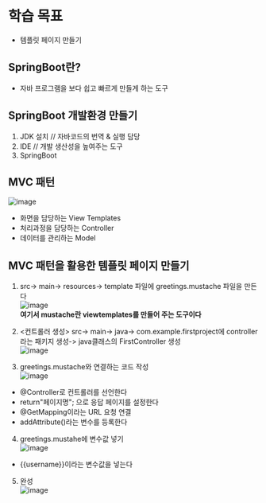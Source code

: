 # 학습 목표
- 템플릿 페이지 만들기

## SpringBoot란?
- 자바 프로그램을 보다 쉽고 빠르게 만들게 하는 도구

## SpringBoot 개발환경 만들기
1. JDK 설치 // 자바코드의 번역 & 실행 담당
2. IDE // 개발 생산성을 높여주는 도구
3. SpringBoot

## MVC 패턴
 ![image](https://user-images.githubusercontent.com/89372098/132499528-1a058cbf-f7e3-49ed-a57a-cbfc7690ba64.png)
 - 화면을 담당하는 View Templates
 - 처리과정을 담당하는 Controller
 - 데이터를 관리하는 Model

## MVC 패턴을 활용한 템플릿 페이지 만들기
1. src-> main-> resources-> template 파일에 greetings.mustache 파일을 만든다  
![image](https://user-images.githubusercontent.com/89372098/132500363-c89a5ad5-c1d6-4220-904e-274a10785447.png)  
**여기서 mustache란 viewtemplates를 만들어 주는 도구이다**

2. <컨트롤러 생성> src-> main-> java-> com.example.firstproject에 controller라는 패키지 생성-> java클래스의 FirstController 생성  
![image](https://user-images.githubusercontent.com/89372098/132501189-fc51b9f9-2021-42ed-aa8f-31d94add4846.png)

3. greetings.mustache와 연결하는 코드 작성  
![image](https://user-images.githubusercontent.com/89372098/132501928-685f265e-a2a2-48d8-851d-fabef4bd863e.png)  
- @Controller로 컨트롤러를 선언한다
- return"페이지명"; 으로 응답 페이지를 설정한다
- @GetMapping이라는 URL 요청 연결
- addAttribute()라는 변수를 등록한다

4. greetings.mustahe에 변수값 넣기  
![image](https://user-images.githubusercontent.com/89372098/132505523-00cb3e30-55b2-42ec-8eb1-5195451e5b2f.png)
- {{username}}이라는 변수값을 넣는다

5. 완성  
![image](https://user-images.githubusercontent.com/89372098/132505608-fb0a9042-1884-4f9e-9b0e-36c350459b9f.png)
